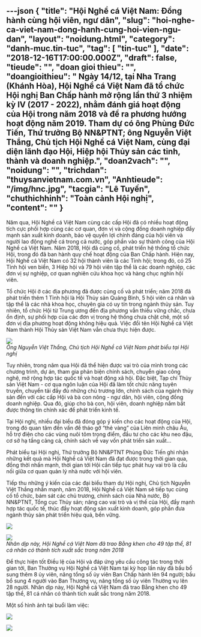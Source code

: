 ---json
{
    "title": "Hội Nghề cá Việt Nam: Đồng hành cùng hội viên, ngư dân",
    "slug": "hoi-nghe-ca-viet-nam-dong-hanh-cung-hoi-vien-ngu-dan",
    "layout": "noidung.html",
    "category": "danh-muc.tin-tuc",
    "tag": [
        "tin-tuc"
    ],
    "date": "2018-12-16T17:00:00.000Z",
    "draft": false,
    "tieude": "",
    "doan gioi thieu": "",
    "doangioithieu": " Ngày 14/12, tại Nha Trang (Khánh Hòa), Hội Nghề cá Việt Nam đã tổ chức Hội nghị Ban Chấp hành mở rộng lần thứ 3 nhiệm kỳ IV (2017 - 2022), nhằm đánh giá hoạt động của Hội trong năm 2018 và đề ra phương hướng hoạt động năm 2019. Tham dự có ông Phùng Đức Tiến, Thứ trưởng Bộ NN&PTNT; ông Nguyễn Việt Thắng, Chủ tịch Hội Nghề cá Việt Nam, cùng đại diện lãnh đạo Hội, Hiệp hội Thủy sản các tỉnh, thành và doanh nghiệp.",
    "doan2vach": "",
    "noidung": "",
    "trichdan": "thuysanvietnam.com.vn",
    "Anhtieude": "/img/hnc.jpg",
    "tacgia": "Lê Tuyến",
    "chuthichhinh": "Toàn cảnh Hội nghị",
    "__content__": ""
}
---
<p>Năm qua, Hội Nghề c&aacute; Việt Nam c&ugrave;ng c&aacute;c cấp Hội đ&atilde; c&oacute; nhiều hoạt động t&iacute;ch cực phối hợp c&ugrave;ng c&aacute;c cơ quan, đơn vị v&agrave; cộng đồng doanh nghiệp đẩy mạnh sản xuất kinh doanh, bảo vệ quyền lợi ch&iacute;nh đ&aacute;ng của hội vi&ecirc;n v&agrave; người lao động nghề c&aacute; trong cả nước, g&oacute;p phần v&agrave;o sự th&agrave;nh c&ocirc;ng của Hội Nghề c&aacute; Việt Nam. Năm 2018, Hội đ&atilde; củng cố, ph&aacute;t triển hệ thống tổ chức Hội, trong đ&oacute; đ&atilde; ban h&agrave;nh quy chế hoạt động của Ban Chấp h&agrave;nh. Hiện nay, Hội Nghề c&aacute; Việt Nam c&oacute; 32 hội th&agrave;nh vi&ecirc;n l&agrave; c&aacute;c Tỉnh hội; trong đ&oacute;, c&oacute; 25 Tỉnh hội ven biển, 3 Hiệp hội v&agrave; 79 hội vi&ecirc;n tập thể l&agrave; c&aacute;c doanh nghiệp, c&aacute;c đơn vị sự nghiệp, cơ quan nghi&ecirc;n cứu khoa học v&agrave; h&agrave;ng chục ngh&igrave;n hội vi&ecirc;n.</p>

<p>Tổ chức Hội ở c&aacute;c địa phương đ&atilde; được củng cố v&agrave; ph&aacute;t triển; năm 2018 đ&atilde; ph&aacute;t triển th&ecirc;m 1 Tỉnh hội l&agrave; Hội Thủy sản Quảng B&igrave;nh, 5 hội vi&ecirc;n c&aacute; nh&acirc;n v&agrave; tập thể l&agrave; c&aacute;c nh&agrave; khoa học, chuy&ecirc;n gia c&oacute; uy t&iacute;n trong ng&agrave;nh thủy sản. Tuy nhi&ecirc;n, tổ chức Hội từ Trung ương đến địa phương vẫn thiếu vững chắc, chưa ổn định, sự phối hợp của c&aacute;c đơn vị trong hệ thống chưa chặt chẽ, một số đơn vị địa phương hoạt động kh&ocirc;ng hiệu quả. Việc đổi t&ecirc;n Hội Nghề c&aacute; Việt Nam th&agrave;nh Hội Thủy sản Việt Nam vẫn chưa thực hiện được.&nbsp;</p>

<p><img src="http://thuysanvietnam.com.vn/uploads/nguyet-viet-thang.jpg" /><br />
<em>&Ocirc;ng Nguyễn Việt Thắng, Chủ tịch Hội Nghề c&aacute; Việt Nam ph&aacute;t biểu tại Hội nghị</em>&nbsp;</p>

<p>Tuy nhi&ecirc;n, trong năm qua Hội đ&atilde; thể hiện được vai tr&ograve; của m&igrave;nh trong c&aacute;c chương tr&igrave;nh, dự &aacute;n, tham gia phản biện ch&iacute;nh s&aacute;ch, chuyển giao c&ocirc;ng nghệ, mở rộng hợp t&aacute;c quốc tế v&agrave; hoạt động x&atilde; hội. Đặc biệt, Tạp ch&iacute; Thủy sản Việt Nam - cơ qua ng&ocirc;n luận của Hội đ&atilde; l&agrave;m tốt chức năng tuy&ecirc;n truyền, chuyển tải đầy đủ những chủ trương lớn, ch&iacute;nh s&aacute;ch của ng&agrave;nh thủy sản đến với c&aacute;c cấp Hội v&agrave; b&agrave; con n&ocirc;ng - ngư d&acirc;n, hội vi&ecirc;n, cộng đồng doanh nghiệp. Qua đ&oacute;, gi&uacute;p cho b&agrave; con, hội vi&ecirc;n, doanh nghiệp nắm bắt được th&ocirc;ng tin ch&iacute;nh x&aacute;c để ph&aacute;t triển kinh tế.&nbsp;&nbsp;&nbsp;&nbsp;&nbsp;&nbsp;</p>

<p>Tại Hội nghị, nhiều đại biểu đ&atilde; đ&oacute;ng g&oacute;p &yacute; kiến cho c&aacute;c hoạt động của Hội, trong đ&oacute; quan t&acirc;m đến vấn đề th&aacute;o gỡ &ldquo;thẻ v&agrave;ng&rdquo; của Li&ecirc;n minh ch&acirc;u &Acirc;u, hỗ trợ điện cho c&aacute;c v&ugrave;ng nu&ocirc;i t&ocirc;m trọng điểm, đầu tư cho c&aacute;c khu neo đậu, cơ sở hạ tầng cảng c&aacute;, ch&iacute;nh s&aacute;ch về vay vốn ph&aacute;t triển sản xuất&hellip;</p>

<p>Ph&aacute;t biểu tại Hội nghị, Thứ trưởng Bộ NN&amp;PTNT Ph&ugrave;ng Đức Tiến ghi nhận những kết quả m&agrave; Hội Nghề c&aacute; Việt Nam đ&atilde; đạt được trong thời gian qua, đồng thời nhấn mạnh, thời gian tới Hội cần tiếp tục ph&aacute;t huy vai tr&ograve; l&agrave; cầu nối giữa cơ quan quản l&yacute; nh&agrave; nước với hội vi&ecirc;n.</p>

<p>Tiếp thu những &yacute; kiến của c&aacute;c đại biểu tham dự Hội nghị, Chủ tịch Nguyễn Việt Thắng nhấn mạnh, năm 2018, Hội Nghề c&aacute; Việt Nam sẽ tiếp tục củng cố tổ chức, b&aacute;m s&aacute;t c&aacute;c chủ trương, ch&iacute;nh s&aacute;ch của Nh&agrave; nước, Bộ NN&amp;PTNT, Tổng cục Thủy sản; n&acirc;ng cao vai tr&ograve; v&agrave; vị thế của Hội, đẩy mạnh hợp t&aacute;c quốc tế, th&uacute;c đẩy hoạt động sản xuất kinh doanh, g&oacute;p phần đưa ng&agrave;nh thủy sản ph&aacute;t triển hiệu quả, bền vững.&nbsp;</p>

<p><img src="http://thuysanvietnam.com.vn/uploads/1.jpg" /></p>

<p><em><img src="http://thuysanvietnam.com.vn/uploads/2.jpg" /></em><br />
<em>Nh&acirc;n dịp n&agrave;y, Hội Nghề c&aacute; Việt Nam đ&atilde; trao Bằng khen cho 49 tập thể, 81 c&aacute; nh&acirc;n c&oacute; th&agrave;nh t&iacute;ch xuất sắc trong năm 2018</em></p>

<p>Để thực hiện tốt Điều lệ của Hội v&agrave; đ&aacute;p ứng y&ecirc;u cầu c&ocirc;ng t&aacute;c trong thời gian tới, Ban Thường vụ Hội Nghề c&aacute; Việt Nam tại kỳ họp lần n&agrave;y đ&atilde; bầu bổ sung th&ecirc;m 8 ủy vi&ecirc;n, n&acirc;ng tổng số ủy vi&ecirc;n Ban Chấp h&agrave;nh l&ecirc;n 94 người; bầu bổ sung 4 người v&agrave;o Ban Thương vụ, n&acirc;ng tổng số ủy vi&ecirc;n Thường vụ l&ecirc;n 28 người. Nh&acirc;n dịp n&agrave;y, Hội Nghề c&aacute; Việt Nam đ&atilde; trao Bằng khen cho 49 tập thể, 81 c&aacute; nh&acirc;n c&oacute; th&agrave;nh t&iacute;ch xuất sắc trong năm 2018.</p>

<p>Một số h&igrave;nh ảnh tại buổi l&agrave;m việc:</p>

<p><img src="http://thuysanvietnam.com.vn/uploads/3.jpg" /></p>

<p><img src="http://thuysanvietnam.com.vn/uploads/5.jpg" /></p>
